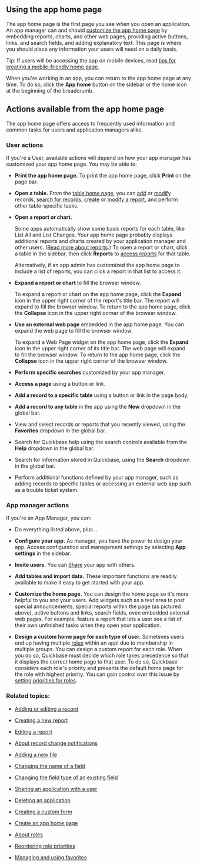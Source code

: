 ## Using the app home page

The app home page is the first page you see when you open an application. An app manager can and should [customize the app home page](https://helpv2.quickbase.com/hc/en-us/articles/4570350362644-Customize-the-App-Home-Page-) by embedding reports, charts, and other web pages, providing active buttons, links, and search fields, and adding explanatory text. This page is where you should place any information your users will need on a daily basis.

Tip: If users will be accessing the app on mobile devices, read [tips for creating a mobile-friendly home page](https://helpv2.quickbase.com/hc/en-us/articles/4570339607572-Mobile-tips-for-app-developers-#dashboard).

When you're working in an app, you can return to the app home page at any time. To do so, click the **App home** button on the sidebar or the home icon at the beginning of the breadcrumb.

## Actions available from the app home page

The app home page offers access to frequently used information and common tasks for users and application managers alike.

### User actions

If you're a User, available actions will depend on how your app manager has customized your app home page. You may be able to:

-   **Print the app home page.** To print the app home page, click **Print** on the page bar.
    
-   **Open a table.** From the [table home page](https://helpv2.quickbase.com/hc/en-us/articles/4570309574420-About-the-table-home-page-), you can [add](https://helpv2.quickbase.com/hc/en-us/articles/4570336827668-Add-or-Edit-a-Record-) or [modify](https://helpv2.quickbase.com/hc/en-us/articles/4570336827668-Add-or-Edit-a-Record-#edit) records, [search for records](https://helpv2.quickbase.com/hc/en-us/articles/4570425947796-How-Can-I-Quickly-Find-Information-in-My-Application-), [create](https://helpv2.quickbase.com/hc/en-us/articles/4570299978772-Creating-new-reports-from-scratch-) or [modify a report](https://helpv2.quickbase.com/hc/en-us/articles/4570281029396-Edit-a-Report-), and perform other table-specific tasks.
    
-   **Open a report or chart.**
    
    Some apps automatically show some basic reports for each table, like List All and List Changes. Your app home page probably displays additional reports and charts created by your application manager and other users. ([Read more about reports](https://helpv2.quickbase.com/hc/en-us/articles/4570317429908-About-reports-and-charts-).) To open a report or chart, click a table in the sidebar, then click **Reports** to [access reports](https://helpv2.quickbase.com/hc/en-us/articles/4570309574420-About-the-table-home-page-) for that table.
    
    Alternatively, if an app admin has customized the app home page to include a list of reports, you can click a report in that list to access it.
    
-   **Expand a report or chart** to fill the browser window.
    
    To expand a report or chart on the app home page, click the **Expand** icon in the upper right corner of the report's title bar. The report will expand to fill the browser window. To return to the app home page, click the **Collapse** icon in the upper right corner of the browser window.
    
-   **Use an external web page** embedded in the app home page. You can expand the web page to fill the browser window.
    
    To expand a Web Page widget on the app home page, click the **Expand** icon in the upper right corner of its title bar. The web page will expand to fill the browser window. To return to the app home page, click the **Collapse** icon in the upper right corner of the browser window.
    
-   **Perform specific searches** customized by your app manager.
    
-   **Access a page** using a button or link.
    
-   **Add a record to a specific table** using a button or link in the page body.
    
-   **Add a record to any table** in the app using the **New** dropdown in the global bar.
    
-   View and select records or reports that you recently viewed, using the **Favorites** dropdown in the global bar.
    
-   Search for Quickbase help using the search controls available from the **Help** dropdown in the global bar.
    
-   Search for information stored in Quickbase, using the **Search** dropdown in the global bar.
    
-   Perform additional functions defined by your app manager, such as adding records to specific tables or accessing an external web app such as a trouble ticket system.
    

### App manager actions

If you're an App Manager, you can:

-   Do everything listed above, plus...
    
-   **Configure your app.** As manager, you have the power to design your app. Access configuration and management settings by selecting **App settings** in the sidebar.
    
-   **Invite users.** You can [Share](https://helpv2.quickbase.com/hc/en-us/articles/4570349592852-Sharing-apps-with-other-users-) your app with others.
    
-   **Add tables and import data.** These important functions are readily available to make it easy to get started with your app.
    
-   **Customize the home page.** You can design the home page so it's more helpful to you and your users. Add widgets such as a text area to post special announcements, special reports within the page (as pictured above), active buttons and links, search fields, even embedded external web pages. For example, feature a report that lets a user see a list of their own unfinished tasks when they open your application.
    
-   **Design a custom home page for each type of user.** Sometimes users end up having multiple [roles](https://helpv2.quickbase.com/hc/en-us/articles/4570323434516-About-Roles-) within an appl due to membership in multiple groups. You can design a custom report for each role. When you do so, Quickbase must decide which role takes precedence so that it displays the correct home page to that user. To do so, Quickbase considers each role's priority and presents the default home page for the role with highest priority. You can gain control over this issue by [setting priorities for roles](https://helpv2.quickbase.com/hc/en-us/articles/4570311906836-Reorder-Role-Priorities-).
    

### Related topics:

-   [Adding or editing a record](https://helpv2.quickbase.com/hc/en-us/articles/4570336827668-Add-or-Edit-a-Record-)
    
-   [Creating a new report](https://helpv2.quickbase.com/hc/en-us/articles/4570299978772-Creating-new-reports-from-scratch-)
    
-   [Editing a report](https://helpv2.quickbase.com/hc/en-us/articles/4570281029396-Edit-a-Report-)
    
-   [About record change notifications](https://helpv2.quickbase.com/hc/en-us/articles/4570363594260-About-Record-Change-Notifications-)
    
-   [Adding a new file](https://helpv2.quickbase.com/hc/en-us/articles/4570374838292-Adding-new-fields-)
    
-   [Changing the name of a field](https://helpv2.quickbase.com/hc/en-us/articles/4570362798868-Changing-the-field-type-of-existing-fields-)
    
-   [Changing the field type of an existing field](https://helpv2.quickbase.com/hc/en-us/articles/4570362798868-Changing-the-field-type-of-existing-fields-)
    
-   [Sharing an application with a user](https://helpv2.quickbase.com/hc/en-us/articles/4570349592852-Sharing-apps-with-other-users-)
    
-   [Deleting an application](https://helpv2.quickbase.com/hc/en-us/articles/4570307482516-Deleting-apps-)
    
-   [Creating a custom form](https://helpv2.quickbase.com/hc/en-us/articles/4570289798804-Create-a-Custom-Form-)
    
-   [Create an app home page](https://helpv2.quickbase.com/hc/en-us/articles/4570366229396-Create-an-App-Home-Page-)
    
-   [About roles](https://helpv2.quickbase.com/hc/en-us/articles/4570323434516-About-Roles-)
    
-   [Reordering role priorities](https://helpv2.quickbase.com/hc/en-us/articles/4570311906836-Reorder-Role-Priorities-)
    
-   [Managing and using favorites](https://helpv2.quickbase.com/hc/en-us/articles/4570288116628-About-Favorites-)